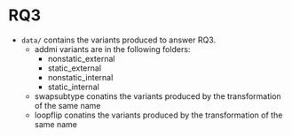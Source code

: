 # RQ3

 * `data/` contains the variants produced to answer RQ3.
	* addmi variants are in the following folders:
		* nonstatic_external
		* static_external
		* nonstatic_internal
		* static_internal
	* swapsubtype conatins the variants produced by the transformation of the same name
	* loopflip conatins the variants produced by the transformation of the same name
